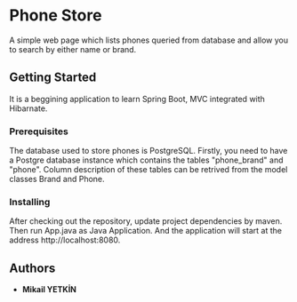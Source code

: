 # Phone Store

A simple web page which lists phones queried from database and allow you to search by either name or brand. 

## Getting Started

 It is a beggining application to learn Spring Boot, MVC integrated with Hibarnate.  

### Prerequisites

The database used to store phones is PostgreSQL. Firstly, you need to have a Postgre database instance which contains the tables "phone_brand" and "phone". Column description of these tables can be retrived from the model classes Brand and Phone. 

### Installing

After checking out the repository, update project dependencies by maven. Then run App.java as Java Application. And the application will start at the address http://localhost:8080.

## Authors

* **Mikail YETKİN**